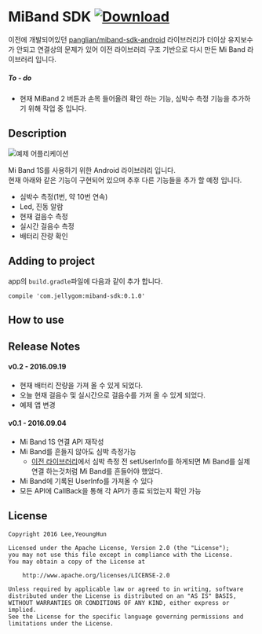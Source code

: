 # MiBand SDK [ ![Download](https://api.bintray.com/packages/iyeonghun/maven/miband-sdk/images/download.svg) ](https://bintray.com/iyeonghun/maven/miband-sdk/_latestVersion)

이전에 개발되어있던 [panglian/miband-sdk-android](https://github.com/pangliang/miband-sdk-android) 라이브러리가 더이상 유지보수가 안되고 연결상의 문제가 있어 이전 라이브러리 구조 기반으로 다시 만든 Mi Band 라이브러리 입니다.

##### To - do

- 현재 MiBand 2 버튼과 손목 들어올려 확인 하는 기능, 심박수 측정 기능을 추가하기 위해 작업 중 입니다.<br>

## Description

![예제 어플리케이션](./App_Example_Image.png=300px)

Mi Band 1S를 사용하기 위한 Android 라이브러리 입니다.<br>현재 아래와 같은 기능이 구현되어 있으며 추후 다른 기능들을 추가 할 예정 입니다.

- 심박수 측정(1번, 약 10번 연속)
- Led, 진동 알람
- 현재 걸음수 측정
- 실시간 걸음수 측정
- 배터리 잔량 확인

## Adding to project

app의 `build.gradle`파일에 다음과 같이 추가 합니다.

```
compile 'com.jellygom:miband-sdk:0.1.0'
```

## How to use



## Release Notes

#### v0.2 - 2016.09.19

- 현재 배터리 잔량을 가져 올 수 있게 되었다.
- 오늘 현재 걸음수 및 실시간으로 걸음수를 가져 올 수 있게 되었다.
- 예제 앱 변경

#### v0.1 - 2016.09.04

- Mi Band 1S 연결 API 재작성
- Mi Band를 흔들지 않아도 심박 측정가능
  - [이전 라이브러리](https://github.com/pangliang/miband-sdk-android)에서 심박 측정 전 setUserInfo를 하게되면 Mi Band를 실제 연결 하는것처럼 Mi Band를 흔들어야 했었다.
- Mi Band에 기록된 UserInfo를 가져올 수 있다
- 모든 API에 CallBack을 통해 각 API가 종료 되었는지 확인 가능

## License

```
Copyright 2016 Lee,YeoungHun

Licensed under the Apache License, Version 2.0 (the "License");
you may not use this file except in compliance with the License.
You may obtain a copy of the License at

	http://www.apache.org/licenses/LICENSE-2.0

Unless required by applicable law or agreed to in writing, software
distributed under the License is distributed on an "AS IS" BASIS,
WITHOUT WARRANTIES OR CONDITIONS OF ANY KIND, either express or implied.
See the License for the specific language governing permissions and
limitations under the License.
```

